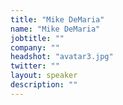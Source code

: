 ```yaml
---
title: "Mike DeMaria"
name: "Mike DeMaria"
jobtitle: ""
company: ""
headshot: "avatar3.jpg"
twitter: ""
layout: speaker
description: ""
---
```

